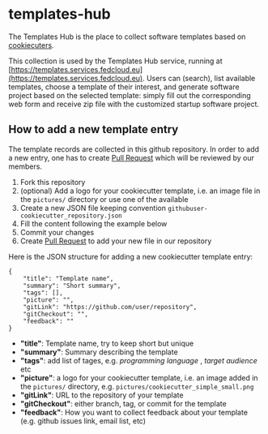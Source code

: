 # templates-hub
The Templates Hub is the place to collect software templates based on [cookiecuters](https://cookiecutter.readthedocs.io/en/stable/index.html).

This collection is used by the Templates Hub service, running at [https://templates.services.fedcloud.eu](https://templates.services.fedcloud.eu). Users can (search), list available templates, choose a template of their interest, and generate software project based on the selected template: simply fill out the corresponding web form and receive zip file with the customized startup software project.

## How to add a new template entry
The template records are collected in this github repository. In order to add a new entry, one has to create [Pull Request](https://docs.github.com/en/pull-requests/collaborating-with-pull-requests/proposing-changes-to-your-work-with-pull-requests/creating-a-pull-request) which will be reviewed by our members.

1. Fork this repository
2. (optional) Add a logo for your cookiecutter template, i.e. an image file in the `pictures/` directory or use one of the available
3. Create a new JSON file keeping convention `githubuser-cookiecutter_repository.json`
4. Fill the content following the example below
5. Commit your changes
6. Create [Pull Request](https://docs.github.com/en/pull-requests/collaborating-with-pull-requests/proposing-changes-to-your-work-with-pull-requests/creating-a-pull-request) to add your new file in our repository

Here is the JSON structure for adding a new cookiecutter template entry:
```
{
    "title": "Template name",
    "summary": "Short summary",
    "tags": [],
    "picture": "",
    "gitLink": "https://github.com/user/repository",
    "gitCheckout": "",
    "feedback": ""
}
```
* **"title"**: Template name, try to keep short but unique
* **"summary"**: Summary describing the template
* **"tags"**: add list of tages, e.g. _programming language_ , _target audience_ etc
* **"picture"**: a logo for your cookiecutter template, i.e. an image added in the `pictures/` directory, e.g. `pictures/cookiecutter_simple_small.png`
* **"gitLink"**: URL to the repository of your template
* **"gitCheckout"**: either branch, tag, or commit for the template
* **"feedback"**: How you want to collect feedback about your template (e.g. github issues link, email list, etc)
